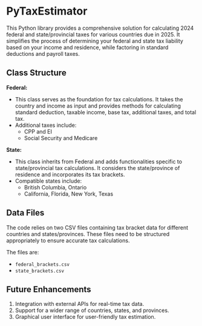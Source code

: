 # PyTaxEstimator

This Python library provides a comprehensive solution for calculating 2024 federal and state/provincial taxes for various countries due in 2025. It simplifies the process of determining your federal and state tax liability based on your income and residence, while factoring in standard deductions and payroll taxes.

## Class Structure
**Federal:**
- This class serves as the foundation for tax calculations. It takes the country and income as input and provides methods for calculating standard deduction, taxable income, base tax, additional taxes, and total tax.
- Additional taxes include:
  - CPP and EI
  - Social Security and Medicare

**State:**
- This class inherits from Federal and adds functionalities specific to state/provincial tax calculations. It considers the state/province of residence and incorporates its tax brackets.
- Compatible states include:
  - British Columbia, Ontario
  - California, Florida, New York, Texas
 
## Data Files

The code relies on two CSV files containing tax bracket data for different countries and states/provinces. These files need to be structured appropriately to ensure accurate tax calculations.

The files are:
- `federal_brackets.csv`
- `state_brackets.csv`

## Future Enhancements

1. Integration with external APIs for real-time tax data.
2. Support for a wider range of countries, states, and provinces.
3. Graphical user interface for user-friendly tax estimation.
